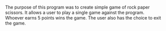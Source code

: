 The purpose of this program was to create simple game of rock paper scissors. 
It allows a user to play a single game against the program. Whoever earns 
5 points wins the game. The user also has the choice to exit the game. 
